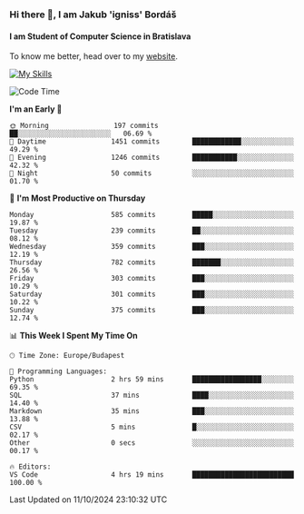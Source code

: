 ### Hi there 👋, I am Jakub 'igniss' Bordáš

#### I am Student of Computer Science in Bratislava
To know me better, head over to my [website](https://bordas.sk).

[![My Skills](https://skillicons.dev/icons?i=js,html,css,figma,svelte,java,kotlin,python,postgresql,typescript,nest,nodejs)](https://bordas.sk)


<!--START_SECTION:waka-->
![Code Time](http://img.shields.io/badge/Code%20Time-1%2C539%20hrs%2011%20mins-blue)

**I'm an Early 🐤** 

```text
🌞 Morning                197 commits         ██░░░░░░░░░░░░░░░░░░░░░░░   06.69 % 
🌆 Daytime                1451 commits        ████████████░░░░░░░░░░░░░   49.29 % 
🌃 Evening                1246 commits        ███████████░░░░░░░░░░░░░░   42.32 % 
🌙 Night                  50 commits          ░░░░░░░░░░░░░░░░░░░░░░░░░   01.70 % 
```
📅 **I'm Most Productive on Thursday** 

```text
Monday                   585 commits         █████░░░░░░░░░░░░░░░░░░░░   19.87 % 
Tuesday                  239 commits         ██░░░░░░░░░░░░░░░░░░░░░░░   08.12 % 
Wednesday                359 commits         ███░░░░░░░░░░░░░░░░░░░░░░   12.19 % 
Thursday                 782 commits         ███████░░░░░░░░░░░░░░░░░░   26.56 % 
Friday                   303 commits         ███░░░░░░░░░░░░░░░░░░░░░░   10.29 % 
Saturday                 301 commits         ███░░░░░░░░░░░░░░░░░░░░░░   10.22 % 
Sunday                   375 commits         ███░░░░░░░░░░░░░░░░░░░░░░   12.74 % 
```


📊 **This Week I Spent My Time On** 

```text
🕑︎ Time Zone: Europe/Budapest

💬 Programming Languages: 
Python                   2 hrs 59 mins       █████████████████░░░░░░░░   69.35 % 
SQL                      37 mins             ████░░░░░░░░░░░░░░░░░░░░░   14.40 % 
Markdown                 35 mins             ███░░░░░░░░░░░░░░░░░░░░░░   13.88 % 
CSV                      5 mins              █░░░░░░░░░░░░░░░░░░░░░░░░   02.17 % 
Other                    0 secs              ░░░░░░░░░░░░░░░░░░░░░░░░░   00.17 % 

🔥 Editors: 
VS Code                  4 hrs 19 mins       █████████████████████████   100.00 % 
```


 Last Updated on 11/10/2024 23:10:32 UTC
<!--END_SECTION:waka-->

